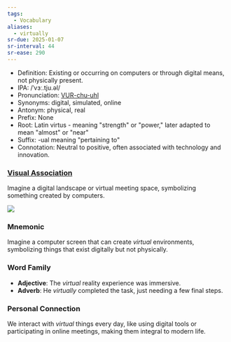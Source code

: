 ```yaml
---
tags:
  - Vocabulary
aliases:
  - virtually
sr-due: 2025-01-07
sr-interval: 44
sr-ease: 290
---
```

- Definition: Existing or occurring on computers or through digital means, not physically present.
- IPA: /ˈvɜː.tju.əl/
- Pronunciation: [VUR-chu-uhl](https://www.google.com/search?q=how+to+pronounce+virtual)
- Synonyms: digital, simulated, online
- Antonym: physical, real
- Prefix: None
- Root: Latin virtus - meaning "strength" or "power," later adapted to mean "almost" or "near"
- Suffix: -ual meaning "pertaining to"
- Connotation: Neutral to positive, often associated with technology and innovation.

### [Visual Association](https://www.google.com/search?tbm=isch&q=virtual)

Imagine a digital landscape or virtual meeting space, symbolizing something created by computers.

![](https://vlr.1cdn.vn/2020/12/16/vlr.vn-file-entry-2020-t12-16-_1608086538-1-hnsi4kai4feu7kn5vznjqa.jpeg)

### Mnemonic

Imagine a computer screen that can create *virtual* environments, symbolizing things that exist digitally but not physically.

### Word Family

- **Adjective**: The *virtual* reality experience was immersive.
- **Adverb**: He *virtually* completed the task, just needing a few final steps.

### Personal Connection

We interact with *virtual* things every day, like using digital tools or participating in online meetings, making them integral to modern life.
